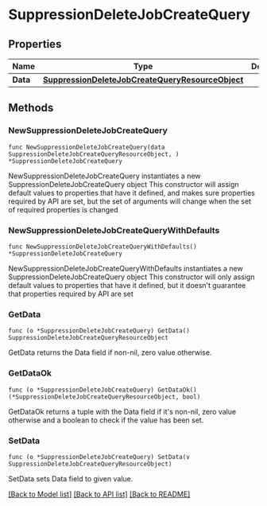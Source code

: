 # SuppressionDeleteJobCreateQuery

## Properties

Name | Type | Description | Notes
------------ | ------------- | ------------- | -------------
**Data** | [**SuppressionDeleteJobCreateQueryResourceObject**](SuppressionDeleteJobCreateQueryResourceObject.md) |  | 

## Methods

### NewSuppressionDeleteJobCreateQuery

`func NewSuppressionDeleteJobCreateQuery(data SuppressionDeleteJobCreateQueryResourceObject, ) *SuppressionDeleteJobCreateQuery`

NewSuppressionDeleteJobCreateQuery instantiates a new SuppressionDeleteJobCreateQuery object
This constructor will assign default values to properties that have it defined,
and makes sure properties required by API are set, but the set of arguments
will change when the set of required properties is changed

### NewSuppressionDeleteJobCreateQueryWithDefaults

`func NewSuppressionDeleteJobCreateQueryWithDefaults() *SuppressionDeleteJobCreateQuery`

NewSuppressionDeleteJobCreateQueryWithDefaults instantiates a new SuppressionDeleteJobCreateQuery object
This constructor will only assign default values to properties that have it defined,
but it doesn't guarantee that properties required by API are set

### GetData

`func (o *SuppressionDeleteJobCreateQuery) GetData() SuppressionDeleteJobCreateQueryResourceObject`

GetData returns the Data field if non-nil, zero value otherwise.

### GetDataOk

`func (o *SuppressionDeleteJobCreateQuery) GetDataOk() (*SuppressionDeleteJobCreateQueryResourceObject, bool)`

GetDataOk returns a tuple with the Data field if it's non-nil, zero value otherwise
and a boolean to check if the value has been set.

### SetData

`func (o *SuppressionDeleteJobCreateQuery) SetData(v SuppressionDeleteJobCreateQueryResourceObject)`

SetData sets Data field to given value.



[[Back to Model list]](../README.md#documentation-for-models) [[Back to API list]](../README.md#documentation-for-api-endpoints) [[Back to README]](../README.md)


